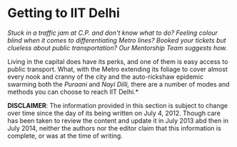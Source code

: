 # Getting to IIT Delhi

_Stuck in a traffic jam at C.P. and don't know what to do? Feeling colour blind when it comes to differentiating Metro lines? Booked your tickets but clueless about public transportation? Our Mentorship Team suggests how._

Living in the capital does have its perks, and one of them is easy access to public transport. What, with the Metro extending its foliage to cover almost every nook and cranny of the city and the auto-rickshaw epidemic swarming both the _Puraani_ and _Nayi Dilli,_ there are a number of modes and methods you can choose to reach IIT Delhi.*

**DISCLAIMER**: The information provided in this section is subject to change over time since the day of its being written on July 4, 2012. Though care has been taken to review the content and update it in July 2013 abd then in July 2014, neither the authors nor the editor claim that this information is complete, or was at the time of writing.
